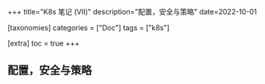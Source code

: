 +++
title="K8s 笔记 (VII)"
description="配置，安全与策略"
date=2022-10-01

[taxonomies]
categories = ["Doc"]
tags = ["k8s"]

[extra]
toc = true
+++

## 配置，安全与策略
